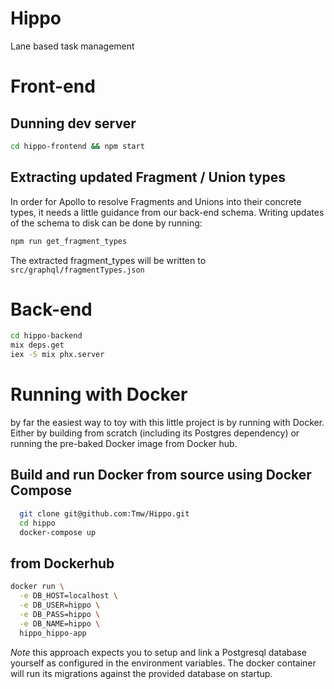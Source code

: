 # Hippo

Lane based task management

# Front-end

## Dunning dev server

```bash
cd hippo-frontend && npm start
```

## Extracting updated Fragment / Union types

In order for Apollo to resolve Fragments and Unions into their concrete types, it needs a little guidance from our back-end schema. Writing updates of the schema to disk can be done by running:

```bash
npm run get_fragment_types
```

The extracted fragment_types will be written to `src/graphql/fragmentTypes.json`

# Back-end

```bash
cd hippo-backend
mix deps.get
iex -S mix phx.server
```

# Running with Docker

by far the easiest way to toy with this little project is by running with Docker. Either by building from scratch (including its Postgres dependency) or running the pre-baked Docker image from Docker hub.

## Build and run Docker from source using Docker Compose

```bash
  git clone git@github.com:Tmw/Hippo.git
  cd hippo
  docker-compose up
```

## from Dockerhub

```bash
docker run \
  -e DB_HOST=localhost \
  -e DB_USER=hippo \
  -e DB_PASS=hippo \
  -e DB_NAME=hippo \
  hippo_hippo-app
```

_Note_ this approach expects you to setup and link a Postgresql database yourself as configured in the environment variables. The docker container will run its migrations against the provided database on startup.
